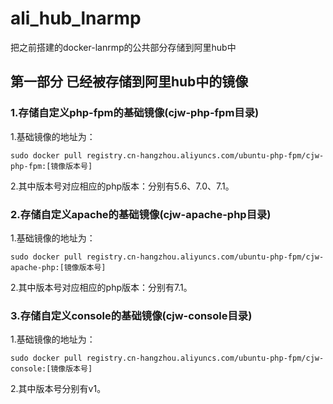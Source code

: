 # ali_hub_lnarmp
把之前搭建的docker-lanrmp的公共部分存储到阿里hub中

## 第一部分 已经被存储到阿里hub中的镜像

### 1.存储自定义php-fpm的基础镜像(cjw-php-fpm目录)

1.基础镜像的地址为：
```
sudo docker pull registry.cn-hangzhou.aliyuncs.com/ubuntu-php-fpm/cjw-php-fpm:[镜像版本号]
```
2.其中版本号对应相应的php版本：分别有5.6、7.0、7.1。
### 2.存储自定义apache的基础镜像(cjw-apache-php目录)

1.基础镜像的地址为：
```
sudo docker pull registry.cn-hangzhou.aliyuncs.com/ubuntu-php-fpm/cjw-apache-php:[镜像版本号]
```
2.其中版本号对应相应的php版本：分别有7.1。
### 3.存储自定义console的基础镜像(cjw-console目录)
1.基础镜像的地址为：
```
sudo docker pull registry.cn-hangzhou.aliyuncs.com/ubuntu-php-fpm/cjw-console:[镜像版本号]
```
2.其中版本号分别有v1。
